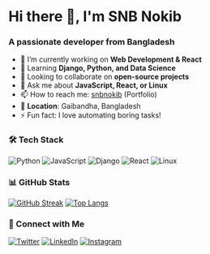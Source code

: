 # Hi there 👋, I'm SNB Nokib

### A passionate developer from Bangladesh

- 🔭 I’m currently working on **Web Development & React**
- 🌱 Learning **Django, Python, and Data Science**
- 👯 Looking to collaborate on **open-source projects**
- 💬 Ask me about **JavaScript, React, or Linux**
- 📫 How to reach me: [snbnokib](https://snbportfolio.netlify.app/) (Portfolio)
- 📍 **Location**: Gaibandha, Bangladesh
- ⚡ Fun fact: I love automating boring tasks!

### 🛠️ Tech Stack
![Python](https://img.shields.io/badge/-Python-3776AB?logo=python&logoColor=white)
![JavaScript](https://img.shields.io/badge/-JavaScript-F7DF1E?logo=javascript&logoColor=black)
![Django](https://img.shields.io/badge/-Django-092E20?logo=django&logoColor=white)
![React](https://img.shields.io/badge/-React-61DAFB?logo=react&logoColor=black)
![Linux](https://img.shields.io/badge/-Linux-FCC624?logo=linux&logoColor=black)

### 📊 GitHub Stats
[![GitHub Streak](https://streak-stats.demolab.com?user=snbnokib&theme=dark)](https://git.io/streak-stats)
[![Top Langs](https://github-readme-stats.vercel.app/api/top-langs/?username=snbnokib&layout=compact&theme=vision-friendly-dark)](https://github.com/snbnokib)

### 🔗 Connect with Me
[![Twitter](https://img.shields.io/badge/Twitter-1DA1F2?logo=twitter&logoColor=white)](https://x.com/snb_nokib)
[![LinkedIn](https://img.shields.io/badge/LinkedIn-1DA1F2?logo=linkedin&logoColor=white)](https://linkedin.com/in/snbnokib)
[![Instagram](https://img.shields.io/badge/Instagram-1DA1F2?logo=instagram&logoColor=white)](https://www.instagram.com/who_is___snb/)

